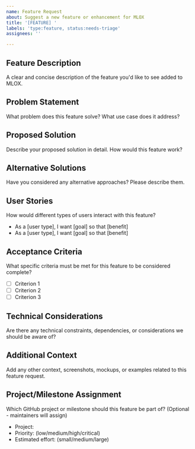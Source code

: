 ```yaml
---
name: Feature Request
about: Suggest a new feature or enhancement for MLOX
title: '[FEATURE] '
labels: 'type:feature, status:needs-triage'
assignees: ''

---
```


## Feature Description
A clear and concise description of the feature you'd like to see added to MLOX.

## Problem Statement
What problem does this feature solve? What use case does it address?

## Proposed Solution
Describe your proposed solution in detail. How would this feature work?

## Alternative Solutions
Have you considered any alternative approaches? Please describe them.

## User Stories
How would different types of users interact with this feature?

- As a [user type], I want [goal] so that [benefit]
- As a [user type], I want [goal] so that [benefit]

## Acceptance Criteria
What specific criteria must be met for this feature to be considered complete?

- [ ] Criterion 1
- [ ] Criterion 2
- [ ] Criterion 3

## Technical Considerations
Are there any technical constraints, dependencies, or considerations we should be aware of?

## Additional Context
Add any other context, screenshots, mockups, or examples related to this feature request.

## Project/Milestone Assignment
Which GitHub project or milestone should this feature be part of? (Optional - maintainers will assign)

- Project: 
- Priority: (low/medium/high/critical)
- Estimated effort: (small/medium/large)